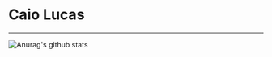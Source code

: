 # Caio Lucas
-------------------
![Anurag's github stats](https://github-readme-stats.vercel.app/api?username=caiolucasb&show_icons=true&theme=synthwave)

